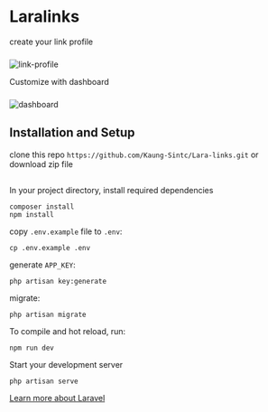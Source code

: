# Laralinks 
create your link profile
###
![link-profile](/public/_demo/demo-1.png)

Customize with dashboard
###
![dashboard](/public/_demo/demo-2.png)


## Installation and Setup
clone this repo `https://github.com/Kaung-Sintc/Lara-links.git` or download zip file
##
In your project directory, 
install required dependencies
```
composer install
npm install
```
copy `.env.example` file to `.env`:
```
cp .env.example .env
```
generate `APP_KEY`:
```
php artisan key:generate
```
migrate:
```
php artisan migrate
```
To compile and hot reload, run:
```
npm run dev
```
Start your development server
```
php artisan serve
```

[Learn more about Laravel](https://laravel.com)
